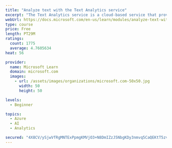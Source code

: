 ```yaml
---
title: "Analyze text with the Text Analytics service"
excerpt: "The Text Analytics service is a cloud-based service that provides advanced natural language processing over raw text for sentiment analysis, key phrase extraction, named entity recognition, and language detection."
webUrl: https://docs.microsoft.com/en-us/learn/modules/analyze-text-with-text-analytics-service/
type: course
price: Free
length: PT29M
ratings:
  count: 1775
  average: 4.7605634
heat: 56

provider:
  name: Microsoft Learn
  domain: microsoft.com
  images:
    - url: /assets/images/organizations/microsoft.com-50x50.jpg
      width: 50
      height: 50

levels:
  - Beginner

topics:
  - Azure
  - AI
  - Analytics

secured: "4X8CV/ySjwVfRgMNTExPpmgKMVjO3+N8DmIZzJ5NbgKDy3nmvq5CaQEKtT5zvmNimJpxBblPPvtSHYkasuUAopTrXKk5f0xKPPL+QeqbB1XPUAJ+h2dsc/ECJe7W97cUjzva/7iVybW2z6pjHKKmu1PQhts1PdnIOeNhqS7ExsZyom5nUDYFPSoAlaS44vI5scyhrym3dz1uXB7Q2v2bIjjOq74TAirSf/O+5YD6KrlkfmRODLsb/nGTznHZYgSw8uBvOrlBfrN1bVUK08N3IB9HWi1bhBUVt6fzKzDTRkB7KwVrtepwCp8SkU6CxWkTRMf/dvnRhl3LrZIh4yheHB4Xnu3Ga9lQ7H4fogvfRaO3acP4kLF0DSxjLoG5jz/OVWo406nFmIRtpBckJyrstaz13z+YmIYFkxcSkABx+pY=;RDp1U47sLf+UlFVLISbP4A=="
---
```



